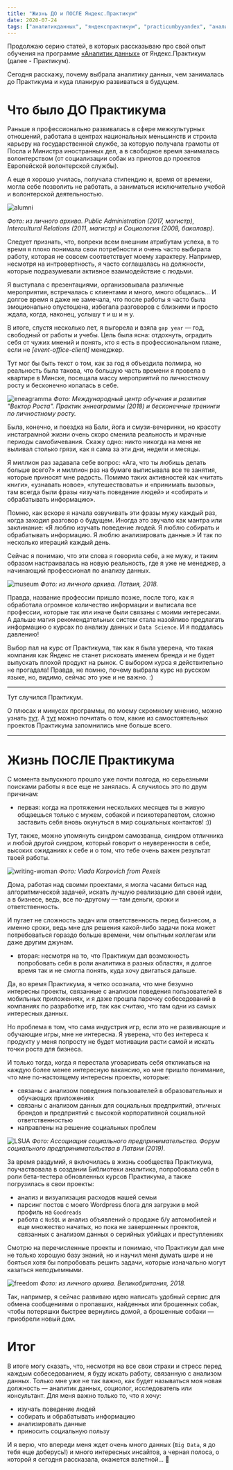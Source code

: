 ```yaml
---
title: "Жизнь ДО и ПОСЛЕ Яндекс.Практикум"
date: 2020-07-24
tags: ["аналитикданных", "яндекспрактикум", "practicumbyyandex", "аналитика", "курсы", "личное", "отзыв"]
---
```


Продолжаю серию статей, в которых рассказываю про свой опыт обучения на программе [«Аналитик данных»](https://praktikum.yandex.ru/data-analyst) от Яндекс.Практикум (далее - Практикум). 

Сегодня расскажу, почему выбрала аналитику данных, чем занималась до Практикума и куда планирую развиваться в будущем. 

# Что было ДО Практикума

Раньше я профессионально развивалась в сфере межкультурных отношений, работала в центрах национальных меньшинств и строила карьеру на государственной службе, за которую получала грамоты от Посла и Министра иностранных дел, а в свободное время занималась волонтерством (от социализации собак из приютов до проектов Европейской волонтерской службы). 

А еще я хорошо училась, получала стипендию и, время от времени, могла себе позволить не работать, а заниматься исключительно учебой и волонтерской деятельностью.


![alumni](alumni.jpg)

*Фото: из личного архива. Public Administration (2017, магистр), Intercultural Relations (2011, магистр) и Социология (2008, бакалавр).*

Следует признать, что, вопреки всем внешним атрибутам успеха, в то время я плохо понимала свои потребности и очень часто выбирала работу, которая не совсем соответствует моему характеру. Например, несмотря на интровертность, я часто соглашалась на должности, которые подразумевали активное взаимодействие с людьми. 

Я выступала с презентациями, организовывала различные мероприятия, встречалась с клиентами и много, много общалась… И долгое время я даже не замечала, что после работы я часто была эмоционально опустошена, избегала разговоров с близкими и просто ждала, когда, наконец, услышу т и ш и н у.

В итоге, спустя несколько лет, я выгорела и взяла `gap year` — год, свободный от работы и учебы. Цель была ясна: отдохнуть, оградить себя от чужих мнений и понять, кто я есть в профессиональном плане, если не *[event-office-client]* менеджер.

Тут мог бы быть текст о том, как за год я объездила полмира, но реальность была такова, что большую часть времени я провела в квартире в Минске, посещала массу мероприятий по личностному росту и бесконечно копалась в себе.

![eneagramma](2018_eneagramma_VektorRosta.jpg)
*Фото: Международный центр обучения и развития "Вектор Роста". Практик эннеаграммы (2018) и бесконечные тренинги по личностному росту.*

Была, конечно, и поездка на Бали, йога и смузи-вечеринки, но красоту инстаграмной жизни очень скоро сменила реальность и мрачные периоды самобичевания. Скажу одно: никто никогда на меня не выливал столько грязи, как я сама за эти дни, недели и месяцы. 

Я миллион раз задавала себе вопрос: «Ага, что ты любишь делать больше всего?» и миллион раз на бумаге выписывала все те занятия, которые приносят мне радость. Помимо таких активностей как «читать книги», «узнавать новое», «путешествовать» и «принимать вызовы», там всегда были фразы «изучать поведение людей» и «собирать и обрабатывать информацию». 

Помню, как вскоре я начала озвучивать эти фразы мужу каждый раз, когда заходил разговор о будущем. Иногда это звучало как мантра или заклинание: «Я люблю изучать поведение людей. Я люблю собирать и обрабатывать информацию. Я люблю анализировать данные.» И так по несколько итераций каждый день. 

Сейчас я понимаю, что эти слова я говорила себе, а не мужу, и таким образом настраивалась на новую реальность, где я уже не менеджер, а начинающий профессионал по анализу данных. 

![museum](DSC01797.JPG)
*Фото: из личного архива. Латвия, 2018.*

Правда, название профессии пришло позже, после того, как я обработала огромное количество информации и выписала все профессии, которые так или иначе были связаны с моими интересами. А дальше магия рекомендательных систем стала назойливо предлагать информацию о курсах по анализу данных и `Data Science`. И я поддалась давлению! 

Выбор пал на курс от Практикума, так как я была уверена, что такая компания как Яндекс не станет рисковать именем бренда и не будет выпускать плохой продукт на рынок. С выбором курса я действительно не прогадала! Правда, не помню, почему выбрала курс на русском языке, но, видимо, сейчас это уже и не важно. :)

***

Тут случился Практикум. 

О плюсах и минусах программы, по моему скромному мнению, можно узнать [тут](https://agnesepoikane.com/ru/blog/yandex-otziv-o-kurse-analitik-dannih/). А [тут](https://agnesepoikane.com/ru/blog/yandex-samostoyatelnie-proekti/) можно почитать о том, какие из самостоятельных проектов Практикума запомнились мне больше всего. 

***

# Жизнь ПОСЛЕ Практикума

С момента выпускного прошло уже почти полгода, но серьезными поисками работы я все еще не занялась. А случилось это по двум причинам:

- первая: когда на протяжении нескольких месяцев ты в живую общаешься только с мужем, собакой и психотерапевтом, сложно заставить себя вновь окунуться в мир социальных контактов! :)) 

Тут, также, можно упомянуть синдром самозванца, синдром отличника и любой другой синдром, который говорит о неуверенности в себе, высоких ожиданиях к себе и о том, что тебе очень важен результат твоей работы.

![writing-woman](crop-woman-writing-in-notebook-at-home-4050300.jpg)
*Фото: Vlada Karpovich from Pexels*

Дома, работая над своими проектами, я могла часами биться над алгоритмической задачей, искать лучшую реализацию для своей идеи, а в бизнесе, ведь, все по-другому — там деньги, сроки и ответственность.

И пугает не сложность задач или ответственность перед бизнесом, а именно сроки, ведь мне для решения какой-либо задачи пока может потребоваться гораздо больше времени, чем опытным коллегам или даже другим джунам.

- вторая: несмотря на то, что Практикум дал возможность попробовать себя в роли аналитика в разных областях, я долгое время так и не смогла понять, куда хочу двигаться дальше. 

Да, во время Практикума, я четко осознала, что мне безумно интересны проекты, связанные с анализом поведения пользователей в мобильных приложениях, и я даже прошла парочку собеседований в компаниях по разработке игр, так как считаю, что там одни из самых интересных данных. 

Но проблема в том, что сама индустрия игр, если это не развивающие и обучающие игры, мне не интересна. Я уверена, что без интереса к продукту у меня попросту не будет мотивации расти самой и искать точки роста для бизнеса.

И только тогда, когда я перестала уговаривать себя откликаться на каждую более менее интересную вакансию, ко мне пришло понимание, что мне по-настоящему интересны проекты, которые: 

- связаны с анализом поведения пользователей в образовательных и обучающих приложениях
- связаны с анализом данных для социальных предприятий, этичных брендов и предприятий с высокой корпоративной социальной ответственностью
- направлены на решение социальных проблем 

![LSUA](LSUA_Forums_20190524_032.jpg)
*Фото: Ассоциация социального предпринимательства. Форум социального предпринимательства в Латвии (2019).*

За время раздумий, я включилась в жизнь сообщества Практикума, поучаствовала в создании Библиотеки аналитика, попробовала себя в роли бета-тестера обновленных курсов Практикума, а также погрузилась в свои проекты:

- анализ и визуализация расходов нашей семьи
- парсинг постов с моего Wordpress блога для загрузки в мой профиль на `Goodreads` 
- работа с `NoSQL` и анализ объявлений о продаже б/у автомобилей
и еще множество начатых, но пока не завершенных проектов, связанных с анализом данных о серийных убийцах и преступлениях

Смотрю на перечисленные проекты и понимаю, что Практикум дал мне не только хорошую базу знаний, но и научил меня думать шире и не бояться хотя бы попробовать решить задачи, которые изначально могут казаться неподъемными.

![freedom](DSC04360.JPG)
*Фото: из личного архива. Великобритания, 2018.*

Так, например, я сейчас развиваю идею написать удобный сервис для обмена сообщениями о пропавших, найденных или брошенных собак, чтобы потеряшки быстрее вернулись домой, а брошенные собаки — приобрели новый дом. 

# Итог

В итоге могу сказать, что, несмотря на все свои страхи и стресс перед каждым собеседованием, я буду искать работу, связанную с анализом данных. Только мне уже не так важно, как будет называться моя новая должность — аналитик данных, социолог, исследователь или консультант. Для меня важно только то, что я хочу:

- изучать поведение людей
- собирать и обрабатывать информацию
- анализировать данные
- приносить социальную пользу

И я верю, что впереди меня ждет очень много данных (`Big Data`, я до тебя еще доберусь!) и много интересных инсайтов, а черная полоса, о которой я сегодня рассказала, окажется взлетной… 🖤






